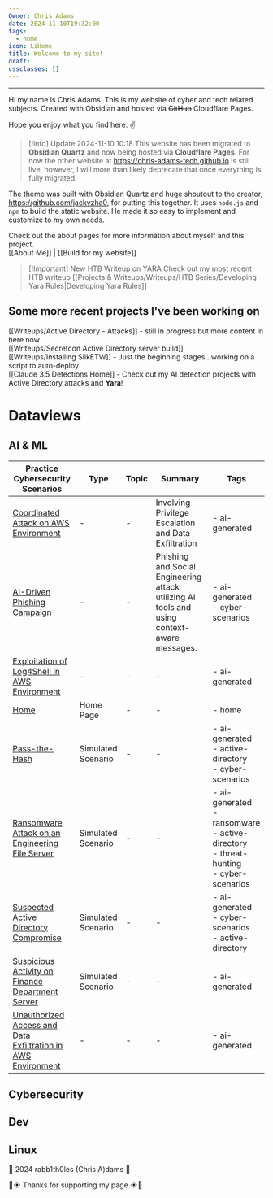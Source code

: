 ```yaml
---
Owner: Chris Adams
date: 2024-11-10T19:32:00
tags:
  - home
icon: LiHome
title: Welcome to my site!
draft: 
cssclasses: []
---
```

 _     _     _ _   _      ___  _           

Hi my name is Chris Adams. This is my website of cyber and tech related subjects. Created with Obsidian and hosted via ~~GitHub~~ Cloudflare Pages.

Hope you enjoy what you find here. ✌️


> [!info] Update 2024-11-10 10:18
> This website has been migrated to **Obsidian Quartz** and now being hosted via **Cloudflare Pages**. For now the other website at https://chris-adams-tech.github.io is still live, however, I will more than likely deprecate that once everything is fully migrated.


The theme was built with Obsidian Quartz and huge shoutout to the creator, https://github.com/jackyzha0, for putting this together. It uses `node.js` and `npm` to build the static website. He made it so easy to implement and customize to my own needs.


Check out the about pages for more information about myself and this project. \
[[About Me]] | [[Build for my website]]


> [!Important] New HTB Writeup on YARA
> Check out my most recent HTB writeup [[Projects & Writeups/Writeups/HTB Series/Developing Yara Rules|Developing Yara Rules]]

## Some more recent projects I've been working on

[[Writeups/Active Directory - Attacks]] - still in progress but more content in here now \
[[Writeups/Secretcon Active Directory server build]] \
[[Writeups/Installing SilkETW]] - Just the beginning stages...working on a script to auto-deploy \
[[Claude 3.5 Detections Home]] - Check out my AI detection projects with Active Directory attacks and **Yara**!

# Dataviews

## AI & ML

| Practice Cybersecurity Scenarios                                                                                                                                                                                 | Type               | Topic | Summary                                                                                     | Tags                                                                                          |
| ---------------------------------------------------------------------------------------------------------------------------------------------------------------------------------------------------------------- | ------------------ | ----- | ------------------------------------------------------------------------------------------- | --------------------------------------------------------------------------------------------- |
| [Coordinated Attack on AWS Environment](app://obsidian.md/quartz/content/AI%20&%20ML/gpt/Cyber%20Scenarios/Coordinated%20Attack%20on%20AWS%20Environment.md)                                                     | -                  | -     | Involving Privilege Escalation and Data Exfiltration                                        | - ai-generated                                                                                |
| [AI-Driven Phishing Campaign](app://obsidian.md/quartz/content/AI%20&%20ML/gpt/Cyber%20Scenarios/AI-Driven%20Phishing%20Campaign.md)                                                                             | -                  | -     | Phishing and Social Engineering attack utilizing AI tools and using context-aware messages. | - ai-generated<br>- cyber-scenarios                                                           |
| [Exploitation of Log4Shell in AWS Environment](app://obsidian.md/quartz/content/AI%20&%20ML/gpt/Cyber%20Scenarios/Exploitation%20of%20Log4Shell%20in%20AWS%20Environment.md)                                     | -                  | -     | -                                                                                           | - ai-generated                                                                                |
| [Home](app://obsidian.md/quartz/content/AI%20&%20ML/gpt/Cyber%20Scenarios/Home.md)                                                                                                                               | Home Page          | -     | -                                                                                           | - home                                                                                        |
| [Pass-the-Hash](app://obsidian.md/quartz/content/AI%20&%20ML/gpt/Cyber%20Scenarios/Pass-the-Hash.md)                                                                                                             | Simulated Scenario | -     | -                                                                                           | - ai-generated<br>- active-directory<br>- cyber-scenarios                                     |
| [Ransomware Attack on an Engineering File Server](app://obsidian.md/quartz/content/AI%20&%20ML/gpt/Cyber%20Scenarios/Ransomware%20Attack%20on%20an%20Engineering%20File%20Server.md)                             | Simulated Scenario | -     | -                                                                                           | - ai-generated<br>- ransomware<br>- active-directory<br>- threat-hunting<br>- cyber-scenarios |
| [Suspected Active Directory Compromise](app://obsidian.md/quartz/content/AI%20&%20ML/gpt/Cyber%20Scenarios/Suspected%20Active%20Directory%20Compromise.md)                                                       | Simulated Scenario | -     | -                                                                                           | - ai-generated<br>- cyber-scenarios<br>- active-directory                                     |
| [Suspicious Activity on Finance Department Server](app://obsidian.md/quartz/content/AI%20&%20ML/gpt/Cyber%20Scenarios/Suspicious%20Activity%20on%20Finance%20Department%20Server.md)                             | Simulated Scenario | -     | -                                                                                           | - ai-generated                                                                                |
| [Unauthorized Access and Data Exfiltration in AWS Environment](app://obsidian.md/quartz/content/AI%20&%20ML/gpt/Cyber%20Scenarios/Unauthorized%20Access%20and%20Data%20Exfiltration%20in%20AWS%20Environment.md) | -                  | -     | -                                                                                           | - ai-generated                                                                                |

## Cybersecurity



## Dev

## Linux


<div class="neon-line"></div>


👾 2024 rabb1th0les (Chris A)dams 👾

🌴☀ Thanks for supporting my page ☀🌴


